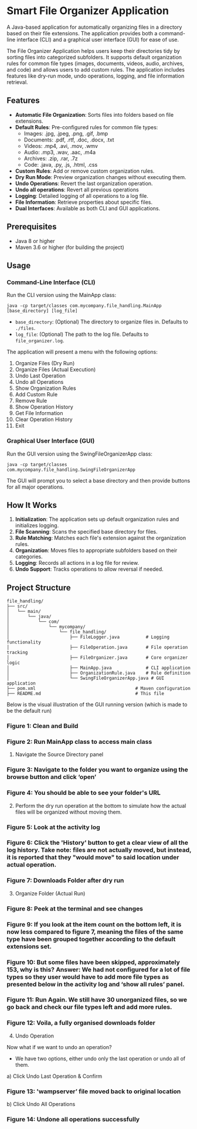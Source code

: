 # Smart File Organizer Application

A Java-based application for automatically organizing files in a directory based on their file extensions. The application provides both a command-line interface (CLI) and a graphical user interface (GUI) for ease of use.

The File Organizer Application helps users keep their directories tidy by sorting files into categorized subfolders. It supports default organization rules for common file types (images, documents, videos, audio, archives, and code) and allows users to add custom rules. The application includes features like dry-run mode, undo operations, logging, and file information retrieval.

## Features
- **Automatic File Organization**: Sorts files into folders based on file extensions.
- **Default Rules**: Pre-configured rules for common file types:
  - Images: .jpg, .jpeg, .png, .gif, .bmp
  - Documents: .pdf, .rtf, .doc, .docx, .txt
  - Videos: .mp4, .avi, .mov, .wmv
  - Audio: .mp3, .wav, .aac, .m4a
  - Archives: .zip, .rar, .7z
  - Code: .java, .py, .js, .html, .css
- **Custom Rules**: Add or remove custom organization rules.
- **Dry Run Mode**: Preview organization changes without executing them.
- **Undo Operations**: Revert the last organization operation.
- **Undo all operations**: Revert all previous operations
- **Logging**: Detailed logging of all operations to a log file.
- **File Information**: Retrieve properties about specific files.
- **Dual Interfaces**: Available as both CLI and GUI applications.

## Prerequisites
- Java 8 or higher
- Maven 3.6 or higher (for building the project)

## Usage

### Command-Line Interface (CLI)

Run the CLI version using the MainApp class:
```
java -cp target/classes com.mycompany.file_handling.MainApp [base_directory] [log_file]
```
- `base_directory`: (Optional) The directory to organize files in. Defaults to `./files`.
- `log_file`: (Optional) The path to the log file. Defaults to `file_organizer.log`.

The application will present a menu with the following options:
1. Organize Files (Dry Run)
2. Organize Files (Actual Execution)
3. Undo Last Operation
4. Undo all Operations
5. Show Organization Rules
6. Add Custom Rule
7. Remove Rule
8. Show Operation History
9. Get File Information
10. Clear Operation History
11. Exit

### Graphical User Interface (GUI)

Run the GUI version using the SwingFileOrganizerApp class:
```
java -cp target/classes com.mycompany.file_handling.SwingFileOrganizerApp
```

The GUI will prompt you to select a base directory and then provide buttons for all major operations.

## How It Works

1. **Initialization**: The application sets up default organization rules and initializes logging.
2. **File Scanning**: Scans the specified base directory for files.
3. **Rule Matching**: Matches each file's extension against the organization rules.
4. **Organization**: Moves files to appropriate subfolders based on their categories.
5. **Logging**: Records all actions in a log file for review.
6. **Undo Support**: Tracks operations to allow reversal if needed.

## Project Structure

```
file_handling/
├── src/
│   └── main/
│       └── java/
│           └── com/
│               └── mycompany/
│                   └── file_handling/
│                       ├── FileLogger.java          # Logging functionality
│                       ├── FileOperation.java       # File operation tracking
│                       ├── FileOrganizer.java       # Core organizer logic
│                       ├── MainApp.java             # CLI application
│                       ├── OrganizationRule.java    # Rule definition
│                       └── SwingFileOrganizerApp.java # GUI application
├── pom.xml                                      # Maven configuration
├── README.md                                    # This file
```

Below is the visual illustration of the GUI running version (which is made to be the default run)

### Figure 1: Clean and Build

### Figure 2: Run MainApp class to access main class

1. Navigate the Source Directory panel

### Figure 3: Navigate to the folder you want to organize using the browse button and click ‘open’

### Figure 4: You should be able to see your folder's URL

2. Perform the dry run operation at the bottom to simulate how the actual files will be organized without moving them.

### Figure 5: Look at the activity log

### Figure 6: Click the 'History' button to get a clear view of all the log history. Take note: files are not actually moved, but instead, it is reported that they "would move" to said location under actual operation.

### Figure 7: Downloads Folder after dry run

3. Organize Folder (Actual Run)

### Figure 8: Peek at the terminal and see changes

### Figure 9: If you look at the item count on the bottom left, it is now less compared to figure 7, meaning the files of the same type have been grouped together according to the default extensions set.

### Figure 10: But some files have been skipped, approximately 153, why is this? Answer: We had not configured for a lot of file types so they user would have to add more file types as presented below in the activity log and ‘show all rules’ panel.

### Figure 11: Run Again. We still have 30 unorganized files, so we go back and check our file types left and add more rules.

### Figure 12: Voila, a fully organised downloads folder

4. Undo Operation

Now what if we want to undo an operation?
- We have two options, either undo only the last operation or undo all of them.

a) Click Undo Last Operation & Confirm

### Figure 13: 'wampserver’ file moved back to original location

b) Click Undo All Operations

### Figure 14: Undone all operations successfully
